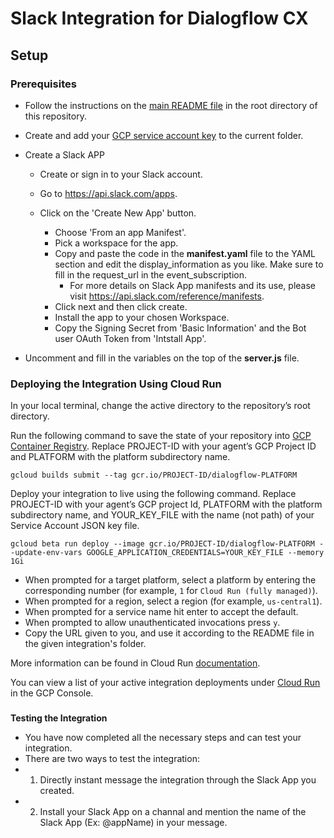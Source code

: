 # Slack Integration for Dialogflow CX

## Setup

### Prerequisites

- Follow the instructions on the [main README file](https://github.com/GoogleCloudPlatform/dialogflow-integrations#readme) in the root directory of this repository.
- Create and add your [GCP service account key](https://cloud.google.com/iam/docs/creating-managing-service-account-keys) to the current folder.

- Create a Slack APP
    
    - Create or sign in to your Slack account.

    - Go to https://api.slack.com/apps.

    - Click on the 'Create New App' button.

        - Choose 'From an app Manifest'.
        - Pick a workspace for the app.
        - Copy and paste the code in the __manifest.yaml__ file to the YAML section and edit the display_information as you like. Make sure to fill in the request_url in the event_subscription.
            - For more details on Slack App manifests and its use, please visit https://api.slack.com/reference/manifests.
        - Click next and then click create.
        - Install the app to your chosen Workspace.        
        - Copy the Signing Secret from 'Basic Information' and the Bot user OAuth Token from 'Intstall App'.
    
- Uncomment and fill in the variables on the top of the __server.js__ file.


### Deploying the Integration Using Cloud Run

In your local terminal, change the active directory to the repository’s root directory.

Run the following command to save the state of your repository into [GCP Container Registry](https://console.cloud.google.com/gcr/). Replace PROJECT-ID with your agent’s GCP Project ID and PLATFORM with the platform subdirectory name.

```shell
gcloud builds submit --tag gcr.io/PROJECT-ID/dialogflow-PLATFORM
```

Deploy your integration to live using the following command. Replace PROJECT-ID with your agent’s GCP project Id, PLATFORM with the platform subdirectory name, and YOUR_KEY_FILE with the name (not path) of your Service Account JSON key file.

```shell
gcloud beta run deploy --image gcr.io/PROJECT-ID/dialogflow-PLATFORM --update-env-vars GOOGLE_APPLICATION_CREDENTIALS=YOUR_KEY_FILE --memory 1Gi
```

- When prompted for a target platform, select a platform by entering the corresponding number (for example, ``1`` for ``Cloud Run (fully managed)``).
 - When prompted for a region, select a region (for example, ``us-central1``).
 - When prompted for a service name hit enter to accept the default.
 - When prompted to allow unauthenticated invocations press ``y``.
 - Copy the URL given to you, and use it according to the README file in the
 given integration's folder.

More information can be found in Cloud Run
[documentation](https://cloud.google.com/run/docs/deploying).

You can view a list of your active integration deployments under [Cloud Run](https://console.cloud.google.com/run) in the GCP Console.

### 
**Testing the Integration**

*   You have now completed all the necessary steps and can test your integration.
*   There are two ways to test the integration:
*   1. Directly instant message the integration through the Slack App you created.
*   2. Install your Slack App on a channal and mention the name of the Slack App (Ex: @appName) in your message.
